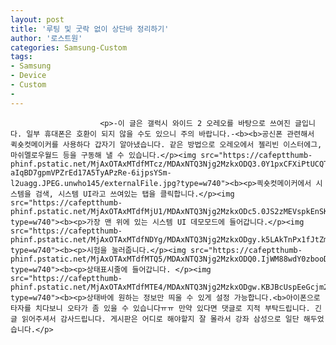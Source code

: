 ```yaml
---
layout: post
title: '루팅 및 굿락 없이 상단바 정리하기'
author: '로스트원'
categories: Samsung-Custom
tags:
- Samsung
- Device
- Custom
-
---
```



<script> location.href='https://cafe.naver.com/develoid/844610' ; </script>


















						<p>-이 글은 갤럭시 와이드 2 오레오를 바탕으로 쓰여진 글입니다. 일부 휴대폰은 호환이 되지 않을 수도 있으니 주의 바랍니다.-<b><b>공신폰 관련해서 퀵숏컷메이커를 사용하다 갑자기 알아냈습니다. 같은 방법으로 오레오에서 젤리빈 이스터에그, 마쉬멜로우월드 등을 구동해 낼 수 있습니다.</p><img src="https://cafeptthumb-phinf.pstatic.net/MjAxOTAxMTdfMTcz/MDAxNTQ3Njg2MzkxODQ3.0Y1pxCFXiPtUCQTayG_UQ8ZfLMaZZ9SUnW0h5BD1cMMg.M-aIqBD7gpmVPZrEd17A5TyAPzRe-6ijpsYSm-l2uagg.JPEG.unwho145/externalFile.jpg?type=w740"><b><p>킉숏컷메이커에서 시스템을 검색, 시스템 UI라고 쓰여있는 탭을 클릭합니다.</p><img src="https://cafeptthumb-phinf.pstatic.net/MjAxOTAxMTdfMjU1/MDAxNTQ3Njg2MzkxODc5.0JS2zMEVspkEnSKB9r7qrPx9OxXxFCbrvJd4wEeiGYEg.IF4Y2cMIh420Bv63hLcbnRz9S65x0zA_mnUoWqM_iwIg.JPEG.unwho145/externalFile.jpg?type=w740"><b><p>가장 맨 위에 있는 시스템 UI 데모모드에 들어갑니다.</p><img src="https://cafeptthumb-phinf.pstatic.net/MjAxOTAxMTdfNDYg/MDAxNTQ3Njg2MzkxODgy.k5LAkTnPx1fJtZmVrE3Q3br379HvcVUoMreY15XiIjAg.1mrucuM9omnm0ybAgTjiqrW0JIB_Wrg_8ECfkyjn5cQg.JPEG.unwho145/externalFile.jpg?type=w740"><b><p>시험을 눌러줍니다.</p><img src="https://cafeptthumb-phinf.pstatic.net/MjAxOTAxMTdfMTQ5/MDAxNTQ3Njg2MzkxODQ0.IjWM88wdY0zbooDIIYLov1bXVdgFIPSoC2iCk6Mb2jkg.WvW6er64zE8aBH4M40xGHOBX7Gti2wy_S4iS_ZnL7JIg.JPEG.unwho145/externalFile.jpg?type=w740"><b><p>상태표시줄에 들어갑니다. </p><img src="https://cafeptthumb-phinf.pstatic.net/MjAxOTAxMTdfMTE4/MDAxNTQ3Njg2MzkxODgw.KBJBcUspEeGcjm2tx4uaoybnycx3Cm_prW9xIq2qfFkg.GlJyASVxkVM0zm76DDwnMRrgk42HUicMkAptpnedkZEg.JPEG.unwho145/externalFile.jpg?type=w740"><b><p>상태바에 원하는 정보만 띄울 수 있게 설정 가능합니다.<b>아이폰으로 타자를 치다보니 오타가 좀 있을 수 있습니다ㅠㅠ 만약 있다면 댓글로 지적 부탁드립니다. 긴 글 읽어주셔서 감사드립니다. 게시판은 어디로 해야할지 잘 몰라서 강좌 삼성으로 일단 해두었습니다.</p>
